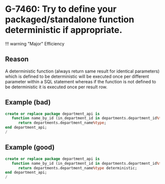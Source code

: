 # G-7460: Try to define your packaged/standalone function deterministic if appropriate.

!!! warning "Major"
    Efficiency

## Reason

A deterministic function (always return same result for identical parameters) which is defined to be deterministic will be executed once per different parameter within a SQL statement whereas if the function is not defined to be deterministic it is executed once per result row.

## Example (bad)

``` sql
create or replace package department_api is
   function name_by_id (in_department_id in departments.department_id%type)
      return departments.department_name%type;
end department_api;
/
```

## Example (good)

``` sql
create or replace package department_api is
   function name_by_id (in_department_id in departments.department_id%type)
      return departments.department_name%type deterministic;
end department_api;
/
```